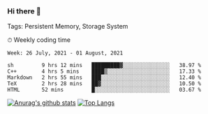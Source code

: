 ### Hi there 👋

Tags: Persistent Memory, Storage System

<!--

[![Anurag's github stats](https://github-readme-stats.vercel.app/api?username=wwyf)](https://github.com/anuraghazra/github-readme-stats)

[![Anurag's github stats](https://github-readme-stats.vercel.app/api?username=wwyf&count_private=true)](https://github.com/anuraghazra/github-readme-stats)


[![Top Langs](https://github-readme-stats.vercel.app/api/top-langs/?username=wwyf&count_private=true&&hide=jupyter%20notebook,html)](https://github.com/anuraghazra/github-readme-stats)



-->


⏱ Weekly coding time

<!--START_SECTION:waka-->
```text
Week: 26 July, 2021 - 01 August, 2021

sh         9 hrs 12 mins   █████████▓░░░░░░░░░░░░░░░   38.97 % 
C++        4 hrs 5 mins    ████▒░░░░░░░░░░░░░░░░░░░░   17.33 % 
Markdown   2 hrs 55 mins   ███░░░░░░░░░░░░░░░░░░░░░░   12.40 % 
TeX        2 hrs 28 mins   ██▓░░░░░░░░░░░░░░░░░░░░░░   10.50 % 
HTML       52 mins         █░░░░░░░░░░░░░░░░░░░░░░░░   03.67 % 
```
<!--END_SECTION:waka-->



[![Anurag's github stats](https://github-readme-stats.vercel.app/api?username=wwyf&count_private=true&show_icons=true&hide_border=true)](https://github.com/anuraghazra/github-readme-stats) [![Top Langs](https://github-readme-stats.vercel.app/api/top-langs/?username=wwyf&count_private=true&hide=jupyter%20notebook,html,OpenEdge%20ABL&langs_count=10&layout=compact&hide_border=true)](https://github.com/anuraghazra/github-readme-stats)

<!--

[![willianrod's wakatime stats](https://github-readme-stats.vercel.app/api/wakatime?username=wwyf)](https://github.com/anuraghazra/github-readme-stats)


-->
